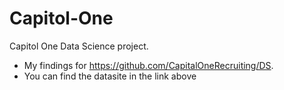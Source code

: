# Capitol-One
Capitol One Data Science project.
* My findings for https://github.com/CapitalOneRecruiting/DS.
* You can find the datasite in the link above
